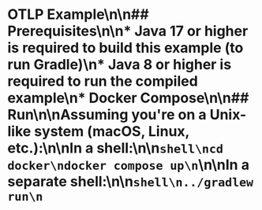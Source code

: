 # OTLP Example\n\n## Prerequisites\n\n* Java 17 or higher is required to build this example (to run Gradle)\n* Java 8 or higher is required to run the compiled example\n* Docker Compose\n\n## Run\n\nAssuming you're on a Unix-like system (macOS, Linux, etc.):\n\nIn a shell:\n\n```shell\ncd docker\ndocker compose up\n```\n\nIn a separate shell:\n\n```shell\n../gradlew run\n```